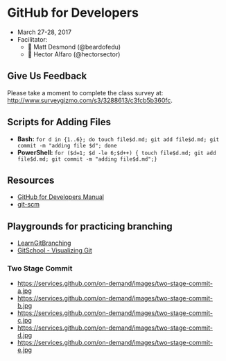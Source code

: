 # GitHub for Developers

- March 27-28, 2017
- Facilitator:
   - :microphone: Matt Desmond (@beardofedu)
   - :thought_balloon: Hector Alfaro (@hectorsector)
## Give Us Feedback

Please take a moment to complete the class survey at: http://www.surveygizmo.com/s3/3288613/c3fcb5b360fc.

## Scripts for Adding Files

- **Bash:** `for d in {1..6}; do touch file$d.md; git add file$d.md; git commit -m "adding file $d"; done`
- **PowerShell:** `for ($d=1; $d -le 6;$d++) { touch file$d.md; git add file$d.md; git commit -m "adding file$d.md";}`

## Resources

- [GitHub for Developers Manual](github-for-developers-student-manual-2.pdf)
- [git-scm](https://git-scm.com)


## Playgrounds for practicing branching
- [LearnGitBranching](http://learngitbranching.js.org/?NODEMO)
- [GitSchool - Visualizing Git](http://git-school.github.io/visualizing-git/)


### Two Stage Commit
- https://services.github.com/on-demand/images/two-stage-commit-a.jpg
- https://services.github.com/on-demand/images/two-stage-commit-b.jpg
- https://services.github.com/on-demand/images/two-stage-commit-c.jpg
- https://services.github.com/on-demand/images/two-stage-commit-d.jpg
- https://services.github.com/on-demand/images/two-stage-commit-e.jpg
